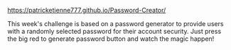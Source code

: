 https://patricketienne777.github.io/Password-Creator/

This week's challenge is based on a password generator to provide users with a randomly selected password for their account security. Just press the big red to generate password button and watch the magic happen!
